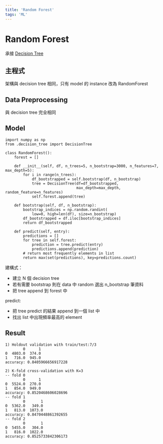 ```yaml
---
title: 'Random Forest'
tags: 'ML'
---
```


# Random Forest

承接 [Decision Tree](/note/ml/supervised/decision-tree)

## 主程式

架構與 decision tree 相同，只有 model 的 instance 改為 RandomForest

## Data Preprocessing

與 decision tree 完全相同

## Model

```PY
import numpy as np
from .decision_tree import DecisionTree

class RandomForest():
    forest = []

    def __init__(self, df, n_trees=5, n_bootstrap=3000, n_features=7, max_depth=5):
        for i in range(n_trees):
            df_bootstrapped = self.bootstrap(df, n_bootstrap)
            tree = DecisionTree(df=df_bootstrapped,
                                max_depth=max_depth, random_feature=n_features)
            self.forest.append(tree)

    def bootstrap(self, df, n_bootstrap):
        bootstrap_indices = np.random.randint(
            low=0, high=len(df), size=n_bootstrap)
        df_bootstrapped = df.iloc[bootstrap_indices]
        return df_bootstrapped

    def predict(self, entry):
        predictions = []
        for tree in self.forest:
            prediction = tree.predict(entry)
            predictions.append(prediction)
        # return most frequently elements in list
        return max(set(predictions), key=predictions.count)
```

建構式：

* 建立 N 個 decision tree
* 若有需要 bootstrap 則在 data 中 random 選出 n_bootstrap 筆資料
* 把 tree append 到 forest 中

predict:

* 把 tree predict 的結果 append 到一個 list 中
* 找出 list 中出現頻率最高的 element

## Result

```
1) Holdout validation with train/test:7/3
        0      1
0  4803.0  374.0
1   716.0  945.0
accuracy: 0.8405966656917228
```

```
2) K-fold cross-validation with K=3
-- fold 0
        0      1
0  5524.0  270.0
1   854.0  949.0
accuracy: 0.8520468606028696
-- fold 1
        0       1
0  5362.0   349.0
1   813.0  1073.0
accuracy: 0.8470448861392655
-- fold 2
        0       1
0  5455.0   304.0
1   816.0  1022.0
accuracy: 0.8525733842306173
```
